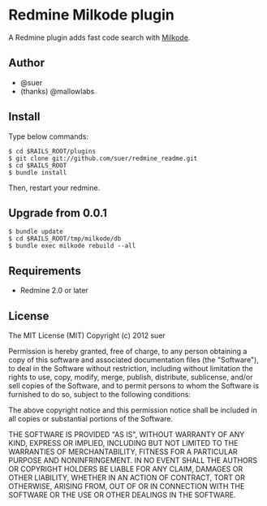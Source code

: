 Redmine Milkode plugin
====================================
A Redmine plugin adds fast code search with [Milkode](http://milkode.ongaeshi.me/wiki/Main_Page).

Author
------------------------------
* @suer
* (thanks) @mallowlabs

Install
------------------------------
Type below commands:

    $ cd $RAILS_ROOT/plugins
    $ git clone git://github.com/suer/redmine_readme.git
    $ cd $RAILS_ROOT
    $ bundle install

Then, restart your redmine.

Upgrade from 0.0.1
-----------------------------

    $ bundle update
    $ cd $RAILS_ROOT/tmp/milkode/db
    $ bundle exec milkode rebuild --all

Requirements
------------------------------
* Redmine 2.0 or later

License
------------------------------
The MIT License (MIT)
Copyright (c) 2012 suer

Permission is hereby granted, free of charge, to any person obtaining a copy of this software and associated documentation files (the "Software"), to deal in the Software without restriction, including without limitation the rights to use, copy, modify, merge, publish, distribute, sublicense, and/or sell copies of the Software, and to permit persons to whom the Software is furnished to do so, subject to the following conditions:

The above copyright notice and this permission notice shall be included in all copies or substantial portions of the Software.

THE SOFTWARE IS PROVIDED "AS IS", WITHOUT WARRANTY OF ANY KIND, EXPRESS OR IMPLIED, INCLUDING BUT NOT LIMITED TO THE WARRANTIES OF MERCHANTABILITY, FITNESS FOR A PARTICULAR PURPOSE AND NONINFRINGEMENT. IN NO EVENT SHALL THE AUTHORS OR COPYRIGHT HOLDERS BE LIABLE FOR ANY CLAIM, DAMAGES OR OTHER LIABILITY, WHETHER IN AN ACTION OF CONTRACT, TORT OR OTHERWISE, ARISING FROM, OUT OF OR IN CONNECTION WITH THE SOFTWARE OR THE USE OR OTHER DEALINGS IN THE SOFTWARE.

